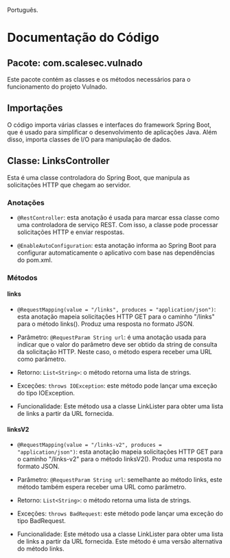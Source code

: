 Português.

# Documentação do Código

## Pacote: com.scalesec.vulnado

Este pacote contém as classes e os métodos necessários para o funcionamento do projeto Vulnado.

## Importações

O código importa várias classes e interfaces do framework Spring Boot, que é usado para simplificar o desenvolvimento de aplicações Java. Além disso, importa classes de I/O para manipulação de dados.

## Classe: LinksController

Esta é uma classe controladora do Spring Boot, que manipula as solicitações HTTP que chegam ao servidor.

### Anotações

- `@RestController`: esta anotação é usada para marcar essa classe como uma controladora de serviço REST. Com isso, a classe pode processar solicitações HTTP e enviar respostas.
  
- `@EnableAutoConfiguration`: esta anotação informa ao Spring Boot para configurar automaticamente o aplicativo com base nas dependências do pom.xml.

### Métodos

#### links

- `@RequestMapping(value = "/links", produces = "application/json")`: esta anotação mapeia solicitações HTTP GET para o caminho "/links" para o método links(). Produz uma resposta no formato JSON.

- Parâmetro: `@RequestParam String url`: é uma anotação usada para indicar que o valor do parâmetro deve ser obtido da string de consulta da solicitação HTTP. Neste caso, o método espera receber uma URL como parâmetro.

- Retorno: `List<String>`: o método retorna uma lista de strings.

- Exceções: `throws IOException`: este método pode lançar uma exceção do tipo IOException. 

- Funcionalidade: Este método usa a classe LinkLister para obter uma lista de links a partir da URL fornecida.

#### linksV2

- `@RequestMapping(value = "/links-v2", produces = "application/json")`: esta anotação mapeia solicitações HTTP GET para o caminho "/links-v2" para o método linksV2(). Produz uma resposta no formato JSON.

- Parâmetro: `@RequestParam String url`: semelhante ao método links, este método também espera receber uma URL como parâmetro.

- Retorno: `List<String>`: o método retorna uma lista de strings.

- Exceções: `throws BadRequest`: este método pode lançar uma exceção do tipo BadRequest.

- Funcionalidade: Este método usa a classe LinkLister para obter uma lista de links a partir da URL fornecida. Este método é uma versão alternativa do método links.